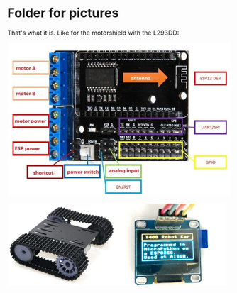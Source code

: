 # Folder for pictures

That's what it is. Like for the motorshield with the L293DD:

![motorshield](motorshield.jpg)

<img src="t400frame.jpg" width="49%"><img src="t400oled.jpg" width="49%">
